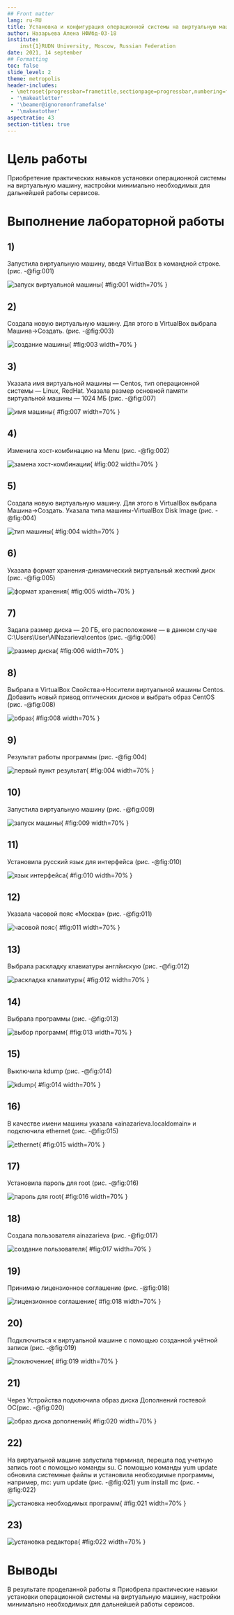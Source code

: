 ```yaml
---
## Front matter
lang: ru-RU
title: Установка и конфигурация операционной системы на виртуальную машину
author: Назарьева Алена НФИбд-03-18
institute:
	inst{1}RUDN University, Moscow, Russian Federation
date: 2021, 14 september
## Formatting
toc: false
slide_level: 2
theme: metropolis
header-includes:
 - \metroset{progressbar=frametitle,sectionpage=progressbar,numbering=fraction}
 - '\makeatletter'
 - '\beamer@ignorenonframefalse'
 - '\makeatother'
aspectratio: 43
section-titles: true
---
```

# Цель работы

Приобретение практических навыков установки операционной системы на виртуальную машину, настройки минимально необходимых для дальнейшей работы сервисов.

# Выполнение лабораторной работы

## 1)
Запустила виртуальную машину, введя VirtualBox в командной строке. (рис. -@fig:001)

![запуск виртуальной машины](1.jpg){ #fig:001 width=70% }
## 2)
Создала новую виртуальную машину. Для этого в VirtualBox выбрала
Машина->Создать. (рис. -@fig:003)

![создание машины](3.jpg){ #fig:003 width=70% }
## 3)
Указала имя виртуальной машины — Centos, тип операционной системы
— Linux, RedHat. Указала размер основной памяти виртуальной
машины — 1024 МБ (рис. -@fig:007)

![имя машины](7.jpg){ #fig:007 width=70% }
## 4)
Изменила хост-комбинацию на Menu (рис. -@fig:002)

![замена хост-комбинации](2.jpg){ #fig:002 width=70% }
## 5)
Создала новую виртуальную машину. Для этого в VirtualBox выбрала
Машина->Создать.
Указала типа машины-VirtualBox Disk Image  (рис. -@fig:004)

![тип машины](4.jpg){ #fig:004 width=70% }
## 6)
Указала формат хранения-динамический виртуальный жесткий диск  (рис. -@fig:005)

![формат хранения](5.jpg){ #fig:005 width=70% }
## 7)
Задала размер диска — 20 ГБ, его расположение — в данном случае
C:\Users\User\AINazarieva\centos (рис. -@fig:006)

![размер диска](6.jpg){ #fig:006 width=70% }
## 8)
Выбрала в VirtualBox Свойства->Носители виртуальной машины Centos.
Добавить новый привод оптических дисков и выбрать образ
CentOS (рис. -@fig:008)

![образ](8.jpg){ #fig:008 width=70% }
## 9)

Результат работы программы (рис. -@fig:004)

![первый пункт результат](4.jpg){ #fig:004 width=70% }
## 10)
Запустила виртуальную машину (рис. -@fig:009)

![запуск машины](9.jpg){ #fig:009 width=70% }
## 11)
Установила русский язык для интерфейса (рис. -@fig:010)

![язык интерфейса](10.jpg){ #fig:010 width=70% }
## 12)
Указала часовой пояс «Москва» (рис. -@fig:011)

![часовой пояс](11.jpg){ #fig:011 width=70% }
## 13)
Выбрала раскладку клавиатуры англйискую (рис. -@fig:012)

![раскладка клавиатуры](12.jpg){ #fig:012 width=70% }
## 14)
Выбрала программы (рис. -@fig:013)

![выбор программ](13.jpg){ #fig:013 width=70% }
## 15)
Выключила kdump (рис. -@fig:014)

![kdump](14.jpg){ #fig:014 width=70% }
## 16)
В качестве имени машины указала «ainazarieva.localdomain» и подключила ethernet (рис. -@fig:015)

![ethernet](15.jpg){ #fig:015 width=70% }
## 17)
Установила пароль для root (рис. -@fig:016)

![пароль для root](16.jpg){ #fig:016 width=70% }
## 18)
Создала пользователя ainazarieva (рис. -@fig:017)

![создание пользователя](17.jpg){ #fig:017 width=70% }
## 19)
Принимаю лицензионное соглашение (рис. -@fig:018)

![лицензионное соглашение](18.jpg){ #fig:018 width=70% }
## 20)
Подключиться к виртуальной машине с помощью созданной учётной
записи (рис. -@fig:019)

![поключение](19.jpg){ #fig:019 width=70% }
## 21)
Через Устройства подключила образ диска Дополнений гостевой ОС(рис. -@fig:020)

![образ диска дополнений](20.jpg){ #fig:020 width=70% }
## 22)
На виртуальной машине запустила терминал, перешла под учетную запись root с помощью команды su.
С помощью команды yum update обновила системные файлы и установила необходимые программы, например, mc:
yum update (рис. -@fig:021)
yum install mc (рис. -@fig:022)

![установка необходимых программ](21.jpg){ #fig:021 width=70% }
## 23)
![установка редактора](22.jpg){ #fig:022 width=70% }

# Выводы

В результате проделанной работы я Приобрела практические навыки установки операционной системы на виртуальную машину, настройки минимально необходимых для дальнейшей работы сервисов.
